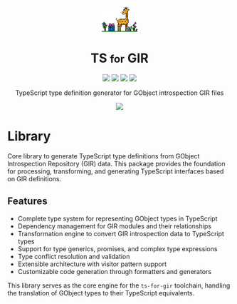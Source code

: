 <p align="center">
  <img src="https://raw.githubusercontent.com/gjsify/ts-for-gir/main/.github/ts-for-gir.png" />
  <h1 align="center">TS <small>for</small> GIR</h1>
</p>

<p align="center">
  <img src="https://img.shields.io/github/actions/workflow/status/gjsify/ts-for-gir/ci.yml" />
  <img src="https://img.shields.io/github/license/gjsify/ts-for-gir" />
  <img src="https://img.shields.io/npm/v/@ts-for-gir/lib" />
  <img src="https://img.shields.io/npm/dw/@ts-for-gir/lib" />
</p>

<p align="center">TypeScript type definition generator for GObject introspection GIR files</p>

<p align="center">
  <img src="https://raw.githubusercontent.com/gjsify/ts-for-gir/main/.github/feeling.gif" />
</p>

# Library

Core library to generate TypeScript type definitions from GObject Introspection Repository (GIR) data. This package provides the foundation for processing, transforming, and generating TypeScript interfaces based on GIR definitions.

## Features

- Complete type system for representing GObject types in TypeScript
- Dependency management for GIR modules and their relationships
- Transformation engine to convert GIR introspection data to TypeScript types
- Support for type generics, promises, and complex type expressions
- Type conflict resolution and validation
- Extensible architecture with visitor pattern support
- Customizable code generation through formatters and generators

This library serves as the core engine for the `ts-for-gir` toolchain, handling the translation of GObject types to their TypeScript equivalents.
